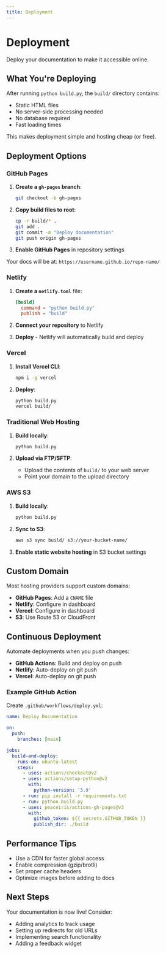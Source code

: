 ```yaml
---
title: Deployment
---
```


# Deployment

Deploy your documentation to make it accessible online.

## What You're Deploying

After running `python build.py`, the `build/` directory contains:

- Static HTML files
- No server-side processing needed
- No database required
- Fast loading times

This makes deployment simple and hosting cheap (or free).

## Deployment Options

### GitHub Pages

1. **Create a `gh-pages` branch**:
   ```bash
   git checkout -b gh-pages
   ```

2. **Copy build files to root**:
   ```bash
   cp -r build/* .
   git add .
   git commit -m "Deploy documentation"
   git push origin gh-pages
   ```

3. **Enable GitHub Pages** in repository settings

Your docs will be at: `https://username.github.io/repo-name/`

### Netlify

1. **Create a `netlify.toml`** file:
   ```toml
   [build]
     command = "python build.py"
     publish = "build"
   ```

2. **Connect your repository** to Netlify
3. **Deploy** - Netlify will automatically build and deploy

### Vercel

1. **Install Vercel CLI**:
   ```bash
   npm i -g vercel
   ```

2. **Deploy**:
   ```bash
   python build.py
   vercel build/
   ```

### Traditional Web Hosting

1. **Build locally**:
   ```bash
   python build.py
   ```

2. **Upload via FTP/SFTP**:
   - Upload the contents of `build/` to your web server
   - Point your domain to the upload directory

### AWS S3

1. **Build locally**:
   ```bash
   python build.py
   ```

2. **Sync to S3**:
   ```bash
   aws s3 sync build/ s3://your-bucket-name/
   ```

3. **Enable static website hosting** in S3 bucket settings

## Custom Domain

Most hosting providers support custom domains:

- **GitHub Pages**: Add a `CNAME` file
- **Netlify**: Configure in dashboard
- **Vercel**: Configure in dashboard
- **S3**: Use Route 53 or CloudFront

## Continuous Deployment

Automate deployments when you push changes:

- **GitHub Actions**: Build and deploy on push
- **Netlify**: Auto-deploy on git push
- **Vercel**: Auto-deploy on git push

### Example GitHub Action

Create `.github/workflows/deploy.yml`:

```yaml
name: Deploy Documentation

on:
  push:
    branches: [main]

jobs:
  build-and-deploy:
    runs-on: ubuntu-latest
    steps:
      - uses: actions/checkout@v2
      - uses: actions/setup-python@v2
        with:
          python-version: '3.9'
      - run: pip install -r requirements.txt
      - run: python build.py
      - uses: peaceiris/actions-gh-pages@v3
        with:
          github_token: ${{ secrets.GITHUB_TOKEN }}
          publish_dir: ./build
```

## Performance Tips

- Use a CDN for faster global access
- Enable compression (gzip/brotli)
- Set proper cache headers
- Optimize images before adding to docs

## Next Steps

Your documentation is now live! Consider:

- Adding analytics to track usage
- Setting up redirects for old URLs
- Implementing search functionality
- Adding a feedback widget
